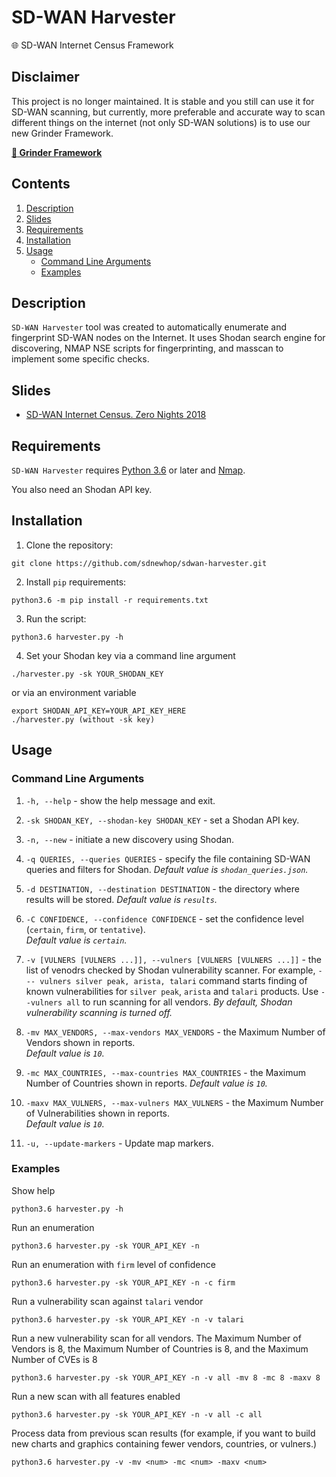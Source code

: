 # SD-WAN Harvester
:globe_with_meridians: SD-WAN Internet Census Framework

## Disclaimer
This project is no longer maintained. It is stable and you still can use it for SD-WAN scanning, but currently, more preferable and accurate way to scan different things on the internet (not only SD-WAN solutions) is to use our new Grinder Framework.  
  
**[:mag_right: Grinder Framework](https://github.com/sdnewhop/grinder)**  

## Contents
1. [Description](#description)
1. [Slides](#slides)
1. [Requirements](#requirements)
1. [Installation](#installation)
1. [Usage](#usage)
   - [Command Line Arguments](#command-line-arguments)
   - [Examples](#examples)

## Description
`SD-WAN Harvester` tool was created to automatically enumerate and fingerprint SD-WAN nodes on the Internet. 
It uses Shodan search engine for discovering, NMAP NSE scripts for fingerprinting, and masscan to implement some specific checks.

## Slides
- [SD-WAN Internet Census. Zero Nights 2018](https://github.com/sdnewhop/sdwannewhope/blob/master/slides/zn-2018.pdf)

## Requirements
`SD-WAN Harvester` requires [Python 3.6](https://www.python.org/getit/) or later and [Nmap](https://nmap.org/download.html).

You also need an Shodan API key.

## Installation
1. Clone the repository:
```
git clone https://github.com/sdnewhop/sdwan-harvester.git
```
2. Install `pip` requirements:
```
python3.6 -m pip install -r requirements.txt
```
3. Run the script:
```
python3.6 harvester.py -h
```
4. Set your Shodan key via a command line argument
```
./harvester.py -sk YOUR_SHODAN_KEY
```
or via an environment variable
```
export SHODAN_API_KEY=YOUR_API_KEY_HERE
./harvester.py (without -sk key)
```

## Usage
### Command Line Arguments
1. `-h, --help` - show the help message and exit.  

2. `-sk SHODAN_KEY, --shodan-key SHODAN_KEY` - set a Shodan API key.

3. `-n, --new` - initiate a new discovery using Shodan.  

4. `-q QUERIES, --queries QUERIES` - specify the file containing SD-WAN queries and filters for Shodan.
*Default value is `shodan_queries.json`.*

5. `-d DESTINATION, --destination DESTINATION` - the directory where results will be stored.
*Default value is `results`.*

6. `-C CONFIDENCE, --confidence CONFIDENCE` - set the confidence level (`certain`, `firm`, or `tentative`).  
*Default value is `certain`.*

7. `-v [VULNERS [VULNERS ...]], --vulners [VULNERS [VULNERS ...]]` - the list of venodrs checked by Shodan vulnerability scanner. For example, `--- vulners silver peak, arista, talari` command starts finding of known vulnerabilities for `silver peak`, `arista` and `talari` products. Use `--vulners all` to run scanning for all vendors.
*By default, Shodan vulnerability scanning is turned off.*

8. `-mv MAX_VENDORS, --max-vendors MAX_VENDORS` - the Maximum Number of Vendors shown in reports.  
*Default value is `10`.*

9. `-mc MAX_COUNTRIES, --max-countries MAX_COUNTRIES` - the Maximum Number of Countries shown in reports.
*Default value is `10`.*

10. `-maxv MAX_VULNERS, --max-vulners MAX_VULNERS` - the Maximum Number of Vulnerabilities shown in reports.  
*Default value is `10`.*

11. `-u, --update-markers` - Update map markers.

### Examples
Show help 
```
python3.6 harvester.py -h
```
Run an enumeration
```
python3.6 harvester.py -sk YOUR_API_KEY -n
```
Run an enumeration with `firm` level of confidence
```
python3.6 harvester.py -sk YOUR_API_KEY -n -c firm
```
Run a vulnerability scan against `talari` vendor
```
python3.6 harvester.py -sk YOUR_API_KEY -n -v talari
```
Run a new vulnerability scan for all vendors. The Maximum Number of Vendors is 8, the Maximum Number of Countries is 8, and the Maximum Number of CVEs is 8
```
python3.6 harvester.py -sk YOUR_API_KEY -n -v all -mv 8 -mc 8 -maxv 8
```
Run a new scan with all features enabled
```
python3.6 harvester.py -sk YOUR_API_KEY -n -v all -c all
```
Process data from previous scan results (for example, if you want to build new charts and graphics containing fewer vendors, countries, or vulners.)
```
python3.6 harvester.py -v -mv <num> -mc <num> -maxv <num>
```
